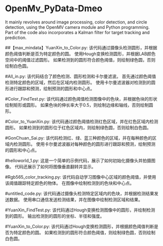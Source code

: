 # OpenMv_PyData-Dmeo
It mainly revolves around image processing, color detection, and circle detection, using the OpenMV camera module and Python programming. Part of the code also incorporates a Kalman filter for target tracking and prediction.


##【max_mindata】YuanXin_to_Color.py:
该代码通过摄像头检测圆形，并根据颜色阈值判断是否为特定颜色的圆。
使用Hough变换检测圆形，并根据LAB颜色空间中的阈值过滤圆形。
如果检测到的圆形符合颜色阈值，则绘制绿色圆，否则绘制白色圆。

#All_in.py:
该代码结合了颜色检测、圆形检测和卡尔曼滤波。
首先通过颜色阈值检测特定颜色的区域，然后在区域内检测圆形。
使用卡尔曼滤波器对检测到的圆形进行跟踪和预测，绘制预测的圆形和中心点。

#Color_FindTest.py:
该代码通过颜色阈值检测图像中的色块，并根据色块的形状绘制矩形或圆形。
如果色块的伸长率大于0.5，则绘制边缘和轴线，否则绘制圆形。

#Color_to_YuanXin.py:
该代码通过颜色阈值检测红色区域，并在红色区域内检测圆形。
如果检测到的圆形位于红色区域内，则绘制绿色圆，否则绘制白色圆。

#GonChuan_Sai.py:
该代码检测红、绿、蓝三种颜色的区域，并在每种颜色的区域内检测圆形。
使用卡尔曼滤波器对每种颜色的圆形进行跟踪和预测，绘制预测的圆形和中心点。

#helloworld_1.py:
这是一个简单的示例代码，展示了如何初始化摄像头并拍摄图像。
代码还展示了如何将图像垂直翻转并显示。

#Rgb565_color_tracking.py:
该代码自动学习图像中心区域的颜色阈值，并使用该阈值跟踪特定颜色的物体。
在图像中绘制检测到的色块和中心点。

#untitled_code.py:
该代码通过摄像头检测特定区域内的色块，并根据检测结果发送数据。
使用串口通信发送检测结果，并在图像中绘制检测区域和结果。

#YuanXin_FindTest.py:
该代码通过Hough变换检测图像中的圆形，并绘制检测到的圆形。
输出检测到的圆形的坐标、半径和强度。

#YuanXin_to_Color.py:
该代码通过Hough变换检测圆形，并根据颜色阈值判断是否为特定颜色的圆。
如果检测到的圆形符合颜色阈值，则绘制绿色圆，否则绘制白色圆。
